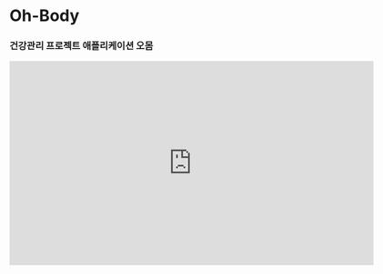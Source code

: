 # Oh-Body
<h3>건강관리 프로젝트 애플리케이션 오몸</h3>

<iframe width="640" height="360" src="https://youtu.be/mLvlBxcNnx0" frameborder="0" gesture="media" allowfullscreen=""></iframe>
